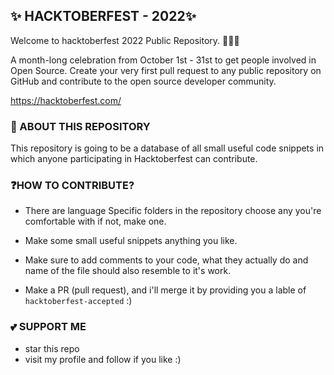 ## ✨ HACKTOBERFEST - 2022✨
Welcome to hacktoberfest 2022 Public Repository. 👨🏻‍💻

A month-long celebration from October 1st - 31st to get people involved in Open Source. Create your very first pull request to any public repository on GitHub and contribute to the open source developer community.

https://hacktoberfest.com/

### 🌱 ABOUT THIS REPOSITORY
This repository is going to be a database of all small useful code snippets in which anyone participating in Hacktoberfest can contribute.

### ❓HOW TO CONTRIBUTE?
- There are language Specific folders in the repository choose any you're comfortable with if not, make one.

- Make some small useful snippets anything you like.

- Make sure to add comments to your code, what they actually do and name of the file should also resemble to it's work.

- Make a PR (pull request), and i'll merge it by providing you a lable of `hacktoberfest-accepted` :)

### 💕 SUPPORT ME
- star this repo
- visit my profile and follow if you like :)
